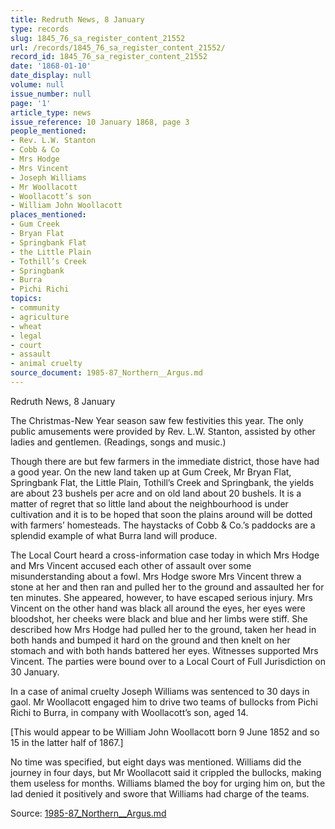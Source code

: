 ```yaml
---
title: Redruth News, 8 January
type: records
slug: 1845_76_sa_register_content_21552
url: /records/1845_76_sa_register_content_21552/
record_id: 1845_76_sa_register_content_21552
date: '1868-01-10'
date_display: null
volume: null
issue_number: null
page: '1'
article_type: news
issue_reference: 10 January 1868, page 3
people_mentioned:
- Rev. L.W. Stanton
- Cobb & Co
- Mrs Hodge
- Mrs Vincent
- Joseph Williams
- Mr Woollacott
- Woollacott’s son
- William John Woollacott
places_mentioned:
- Gum Creek
- Bryan Flat
- Springbank Flat
- the Little Plain
- Tothill’s Creek
- Springbank
- Burra
- Pichi Richi
topics:
- community
- agriculture
- wheat
- legal
- court
- assault
- animal cruelty
source_document: 1985-87_Northern__Argus.md
---
```


Redruth News, 8 January

The Christmas-New Year season saw few festivities this year.  The only public amusements were provided by Rev. L.W. Stanton, assisted by other ladies and gentlemen.  (Readings, songs and music.)

Though there are but few farmers in the immediate district, those have had a good year.  On the new land taken up at Gum Creek, Mr Bryan Flat, Springbank Flat, the Little Plain, Tothill’s Creek and Springbank, the yields are about 23 bushels per acre and on old land about 20 bushels.  It is a matter of regret that so little land about the neighbourhood is under cultivation and it is to be hoped that soon the plains around will be dotted with farmers’ homesteads.  The haystacks of Cobb & Co.’s paddocks are a splendid example of what Burra land will produce.

The Local Court heard a cross-information case today in which Mrs Hodge and Mrs Vincent accused each other of assault over some misunderstanding about a fowl.  Mrs Hodge swore Mrs Vincent threw a stone at her and then ran and pulled her to the ground and assaulted her for ten minutes.  She appeared, however, to have escaped serious injury.  Mrs Vincent on the other hand was black all around the eyes, her eyes were bloodshot, her cheeks were black and blue and her limbs were stiff.  She described how Mrs Hodge had pulled her to the ground, taken her head in both hands and bumped it hard on the ground and then knelt on her stomach and with both hands battered her eyes.  Witnesses supported Mrs Vincent.  The parties were bound over to a Local Court of Full Jurisdiction on 30 January.

In a case of animal cruelty Joseph Williams was sentenced to 30 days in gaol.  Mr Woollacott engaged him to drive two teams of bullocks from Pichi Richi to Burra, in company with Woollacott’s son, aged 14.

[This would appear to be William John Woollacott born 9 June 1852 and so 15 in the latter half of 1867.]

No time was specified, but eight days was mentioned.  Williams did the journey in four days, but Mr Woollacott said it crippled the bullocks, making them useless for months.  Williams blamed the boy for urging him on, but the lad denied it positively and swore that Williams had charge of the teams.

Source: [1985-87_Northern__Argus.md](/downloads/markdown/1985-87_Northern__Argus.md)
